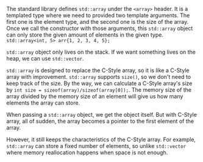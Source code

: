 
The standard library defines `std::array` under the `<array>` header. It is a templated type where we need to provided two template arguments. The first one is the element type, and the second one is the size of the array. Once we call the constructor with those arguments, this `std::array` object can only store the given amount of elements in the given type.
`std::array<int, 5> arr{1, 2, 3, 4, 5};`

`std::array` object only lives on the stack. If we want something lives on the heap, we can use `std::vector`.

`std::array` is designed to replace the C-Style array, so it is like a C-Style array with improvement. `std::array` supports `size()`, so we don't need to keep track of the size. By the way, we can calculate a C-Style array's size by `int size = sizeof(array)/sizeof(array[0]);`. The memory size of the array divided by the memory size of an element will give us how many elements the array can store.

When passing a `std::array` object, we get the object itself. But with C-Style array, all of sudden, the array becomes a pointer to the first element of the array.

However, it still keeps the characteristics of the C-Style array. For example, `std::array` can store a fixed number of elements, so unlike `std::vector` where memory reallocation happens when space is not enough.